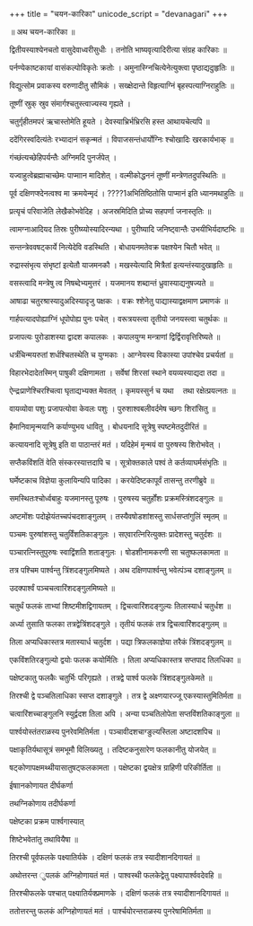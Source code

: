 +++
title = "चयन-कारिका"
unicode_script = "devanagari"
+++


॥ अथ चयन-कारिका ॥

द्वितीयस्याश्येनचतो वासुदेवाध्वरीसुधीः । तनोति भाष्यवृत्यादिरीत्या संग्रह कारिकाः ॥

पर्नण्येकाष्टकायां वासंकल्पोविकृतेः क्रतोः । अमुनास्ग्निचित्येनेत्युक्त्वा पृष्ठाद्यदाुहृतिः ॥

विद्युत्सोम प्रवाकस्य वरुणादीतु सौमिकं । सख्क्षेदान्ते विहृत्याग्निं बृहस्पत्याग्निराहुतिः ॥

तूष्णीं स्रुक् स्रुव संमार्गश्चतुस्त्वाज्यस्य गृह्यते ।

चतुर्गृहीतमपरं ऋचास्तोमेति हूयते । देवस्याभ्रिर्भभ्रिरसि हस्त आथायचेत्यपि ॥

ददेंगिरस्वदित्यंतेः रभ्यादानं सकृन्मतं । विपाजसन्तंधार्योग्निः श्चोखादिः खरकार्यभाक् ॥

गंच्छंत्यच्छेहिपर्यन्तैः अग्निमदि पुनर्जपेत् ।

यज्वाहुत्वेब्रह्माचाच्छेमः पाप्माान मादिशेत् । वल्मीकोद्धननं तूष्णीं मन्त्रेणतदुपस्थितिः ॥

पूर्व दक्षिणप्श्देनत्वश्व मा क्रमयेन्मृदं । ????1अभितिष्ठितोसि पाप्मानं इति ध्यानमथाहुतिः ॥

प्रत्यृचं परिवाजेति लेखैकोभवेदिह । अजस्रमिदिति प्रोच्य सहपर्णा जनास्तृतिः ॥

त्वामग्नाआदियद तिस्रः पुरीष्य्योस्यादिरन्यथा । पुरीष्यादि जनिष्ट्वान्तैः उभयीभिर्यदाष्टभिः ॥

सन्तन्त्रेववषट्कार्ये नित्येदेवि वडस्थिति । बोधायनमतेवक्र पक्षश्येन चितौ भवेत् ॥

रुद्रास्संभृत्य संभृष्टां इत्येतौ याजमनकौ । मखस्येत्यादि मित्रैतां इत्यन्तंस्यादुखाहृतिः ॥

वसस्त्वादि मन्त्रेषु त्व निषब्देभ्यमुत्तरं । यजमानय शब्दान्तं ध्रुवास्याद्यनुषज्यते ॥

आषाढा चतुरश्रास्यादुअदिस्यादृजु पक्षकः । वक्रः श्शेनेतु पाद्यास्याद्वक्षमाण प्रमाणकं ॥

गार्हपत्यादपोह्याग्निं धूपोपोह्य पुनः पचेत् । वरूत्रयस्त्वा तॄतीयो जनयस्त्वा चतुर्थकः ॥

प्रजापत्यः पुरोडाशस्या द्वादश कपालकः । कपालयुग्म मन्त्राणां द्विर्द्विरावृत्तिरिष्यते ॥

धर्त्रंचिन्मयरुतां शर्धश्चितस्थेति च युग्मकाः । आग्नेयस्य विकास्या उपांश्चेव प्रचर्यतां ॥

विहारभेदादेतस्मिन् पाषुकी दक्षिणामता । सर्वेषां शिरसां स्थाने वयव्यस्याद्यदा तदा ॥

ऐन्द्रःप्राणेश्चिरश्चित्वा घृताद्यभ्यक्त मेवतत् । कृमयस्सुर्न च यथा      तथा रक्षेत्प्रयत्नतः ॥

वायव्योवा पशुः प्रजापत्योवा केवलः पशुः । पुरुशाश्वबलीवर्दमेष च्छगः शिरांसितु ॥

हैमानिवामृन्मयानि कर्याण्युभय धावितु । बोधयनादि सूत्रेषु स्पष्टमेतदुदीरितं ॥

कत्यायनादि सूत्रेषु इति वा पाठान्तरं मतं । यदिहेमं मृन्मयं वा पुरुषस्य शिरोभवेत् ।

सप्तैकविंशतिं वेति संस्करस्यात्तदापि च । सूत्रोक्तकाले पश्वं ते कर्तव्याघर्मसंभृतिः ॥

घर्मेष्टकाच विज्ञेया कुलायिन्यपि पादिका । करयेदिष्टकापूर्वं तासन्तु तरणीब्रुवे ॥

समस्थितःश्चोर्ध्वबाहुः यजमानस्तु पूरुषः । पुरुषस्य चतुर्होंशः प्रक्रमस्त्रिंशदङ्गुलः ॥

अष्टमोंशः पदोझेयंतच्चपंचदशाङ्गुलम् । तस्यैवषोडशांशस्तु सार्धसप्तांगुलिं स्मृतम् ॥

पञ्चमः पुरुषांशस्तु चतुर्विंशतिकाङ्गुलः । सएवारत्निरित्युक्तः प्रादेशस्तु चतुर्दशः ॥

पञ्चारत्निस्तुपुरुषः स्वाद्विंशति शताङ्गुलः । षोडशीनामकरणी सा चतुष्फलकामता ॥

तत्र पश्चिम पार्श्वन्तु त्रिंशदङ्गुलमिष्यते । अथ दक्षिणपार्श्वन्तु भवेत्पंञ्च दशाङ्गुलम् ॥

उदक्पार्श्वं पञ्चचत्वारिंशदङ्गुलमिष्यते ॥

चतुर्थं फलकं ताभ्यां शिष्टमीशद्विगायतम् । द्विचत्वारिंशदङ्गुल्यः तिलास्यार्ध चतुर्धश ॥

अर्ध्या तुसाति फलका तत्रद्वेत्रिंशदङ्गुले । तृतीयं फलकं तत्र द्विचत्वारिंशदङ्गुलम् ॥

तिला अप्यधिकास्तत्र मतास्यार्ध चतुर्दश । पद्या त्रिफलकाज्ञेया तरैकं त्रिंशदङ्गुलम् ॥

एकविंशतिरङ्गुल्यो द्वयोः फलक कयोर्मितिः । तिला अप्यधिकास्तत्र सप्तपाद तिलधिका ॥

पक्षेष्टकातु फलकैः चतुर्भिः परिगृह्यते । तत्रद्वे पार्श्व फलके त्रिंशदङ्गुलकेमते ॥

तिरश्ची द्वे पञ्चतिलाधिका स्सप्त दशाङ्गुले । तत्र द्वे अक्ष्णयारज्जू एकस्यास्तुमितिर्मता ॥

चत्वारिंशच्चाङ्गुलनि स्युर्द्वदश तिला अपि । अन्या पञ्चतिलोपेता सप्तविंशतिकाङ्गुला ॥

पार्श्वयोस्तंतराळस्य पुनरेवमितिर्मता । पञ्चावीदशचाग्ङुल्यस्तिला अष्टादशपिच ॥

पक्षाकृतिर्यथासूत्रं समभूमौ विलिख्यतु । तदिष्टकनुसारेण फलकानीतु योजयेत् ॥

षट्कोणापक्षमथ्थीयासातुषट्फलकामता । पक्षेष्टका द्वयक्षेत्र ग्राहिणी परिकीर्तिता ॥

ईषाानकोणायत दीर्घकर्णा

तथग्निकोणाय तदीर्घकर्णा

पक्षेष्टका प्रक्रम पार्श्वगास्यात्

शिष्टेभवेतांतु तथावियैषा ॥

तिरश्ची पूर्वफलके पक्ष्यातिर्यके । दक्षिणं फलकं तत्र स्यादीशानदिगायतं ॥

अथोत्तरन्त ुपलकं अग्निहोणायतं मतं । पाश्वस्थी फलकेद्वेतु पक्ष्यापार्श्ववदेवहि ॥

तिरश्चीफलके पश्चात् पक्ष्यातिर्यक्प्रमाणके । दक्षिणं फलकं तत्र स्यादीशानदिगायतं ॥

ततोत्तरन्तु फलकं अग्निहोणायतं मतं । पार्श्चयोरन्तराळस्य पुनरेषामितिर्मता ॥